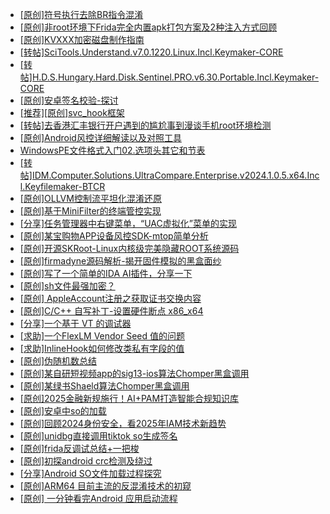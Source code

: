 + [[原创]符号执行去除BR指令混淆](https://bbs.kanxue.com/thread-280737.htm)
+ [[原创]非root环境下Frida完全内置apk打包方案及2种注入方式回顾](https://bbs.kanxue.com/thread-284482.htm)
+ [[原创]KVXXX加密磁盘制作指南](https://bbs.kanxue.com/thread-278061.htm)
+ [[转帖]SciTools.Understand.v7.0.1220.Linux.Incl.Keymaker-CORE](https://bbs.kanxue.com/thread-286091.htm)
+ [[转帖]H.D.S.Hungary.Hard.Disk.Sentinel.PRO.v6.30.Portable.Incl.Keymaker-CORE](https://bbs.kanxue.com/thread-286153.htm)
+ [[原创]安卓签名校验-探讨](https://bbs.kanxue.com/thread-285647.htm)
+ [[推荐][原创]svc_hook框架](https://bbs.kanxue.com/thread-284713.htm)
+ [[转帖]去香港汇丰银行开户遇到的尴尬事到漫谈手机root环境检测](https://bbs.kanxue.com/thread-285754.htm)
+ [[原创]Android风控详细解读以及对照工具](https://bbs.kanxue.com/thread-286120.htm)
+ [WindowsPE文件格式入门02.选项头其它和节表](https://bbs.kanxue.com/thread-286164.htm)
+ [[转帖]IDM.Computer.Solutions.UltraCompare.Enterprise.v2024.1.0.5.x64.Incl.Keyfilemaker-BTCR](https://bbs.kanxue.com/thread-286165.htm)
+ [[原创]OLLVM控制流平坦化混淆还原](https://bbs.kanxue.com/thread-286151.htm)
+ [[原创]基于MiniFilter的终端管控实现](https://bbs.kanxue.com/thread-285447.htm)
+ [[分享]任务管理器中右键菜单，“UAC虚拟化”菜单的实现](https://bbs.kanxue.com/thread-284216.htm)
+ [[原创]某宝购物APP设备风控SDK-mtop简单分析](https://bbs.kanxue.com/thread-284241.htm)
+ [[原创]开源SKRoot-Linux内核级完美隐藏ROOT系统源码](https://bbs.kanxue.com/thread-276664.htm)
+ [[原创]firmadyne源码解析-揭开固件模拟的黑盒面纱](https://bbs.kanxue.com/thread-286135.htm)
+ [[原创]写了一个简单的IDA AI插件，分享一下](https://bbs.kanxue.com/thread-285891.htm)
+ [[原创]sh文件最强加密？](https://bbs.kanxue.com/thread-286144.htm)
+ [[原创] AppleAccount注册之获取证书交换内容](https://bbs.kanxue.com/thread-285944.htm)
+ [[原创]C/C++ 自写补丁-设置硬件断点 x86_x64](https://bbs.kanxue.com/thread-283839.htm)
+ [[分享]一个基于 VT 的调试器](https://bbs.kanxue.com/thread-286110.htm)
+ [[求助]一个FlexLM Vendor Seed 值的问题](https://bbs.kanxue.com/thread-286148.htm)
+ [[求助]InlineHook如何修改类私有字段的值](https://bbs.kanxue.com/thread-286166.htm)
+ [[原创]伪随机数总结](https://bbs.kanxue.com/thread-286172.htm)
+ [[原创]某自研短视频app的sig13-ios算法Chomper黑盒调用](https://bbs.kanxue.com/thread-285666.htm)
+ [[原创]某绿书Shaeld算法Chomper黑盒调用](https://bbs.kanxue.com/thread-285705.htm)
+ [[原创]2025金融新规施行！AI+PAM打造智能合规知识库](https://bbs.kanxue.com/thread-286171.htm)
+ [[原创]安卓中so的加载](https://bbs.kanxue.com/thread-286004.htm)
+ [[原创]回顾2024身份安全，看2025年IAM技术新趋势](https://bbs.kanxue.com/thread-286170.htm)
+ [[原创]unidbg直接调用tiktok so生成签名](https://bbs.kanxue.com/thread-285623.htm)
+ [[原创]frida反调试总结+一把梭](https://bbs.kanxue.com/thread-284941.htm)
+ [[原创]初探android crc检测及绕过](https://bbs.kanxue.com/thread-285790.htm)
+ [[分享]Android  SO文件加载过程探究](https://bbs.kanxue.com/thread-285788.htm)
+ [[原创]ARM64 目前主流的反混淆技术的初窥](https://bbs.kanxue.com/thread-285567.htm)
+ [[原创] 一分钟看完Android 应用启动流程](https://bbs.kanxue.com/thread-284686.htm)
